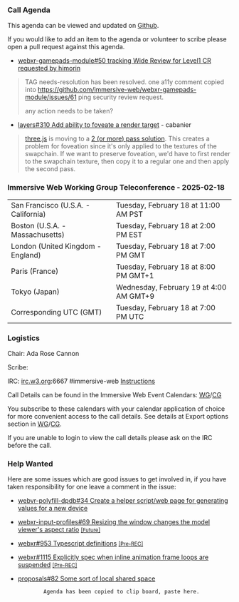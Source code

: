 ### Call Agenda

This agenda can be viewed and updated on [Github](https://github.com/immersive-web/administrivia/blob/main/meetings/2025/2025-02-18-Immersive_Web_Working_Group_Teleconference-agenda.md).

If you would like to add an item to the agenda or volunteer to scribe please open a pull request against this agenda.

* [webxr-gamepads-module#50 tracking Wide Review for Level1 CR](https://github.com/immersive-web/webxr-gamepads-module/issues/50) [requested by himorin](https://github.com/immersive-web/webxr-gamepads-module/issues/50#issuecomment-2444455881)
> TAG needs-resolution has been resolved.
>one a11y comment copied into https://github.com/immersive-web/webxr-gamepads-module/issues/61
>ping security review request.
>
> any action needs to be taken?

* [layers#310 Add ability to foveate a render target](https://github.com/immersive-web/layers/issues/310) - cabanier
> [three.js](https://threejs.org/) is moving to a [2 (or more) pass solution](https://github.com/mrdoob/three.js/pull/30387).
 >This creates a problem for foveation since it's only applied to the textures of the swapchain. If we want to preserve foveation, we'd have to first render to the swapchain texture, then copy it to a regular one and then apply the second pass.

### Immersive Web Working Group Teleconference - 2025-02-18

<table>
<tr><td> San Francisco (U.S.A. - California) <td> Tuesday, February 18 at 11:00 AM PST
<tr><td> Boston (U.S.A. - Massachusetts) <td> Tuesday, February 18 at 2:00 PM EST
<tr><td> London (United Kingdom - England) <td> Tuesday, February 18 at 7:00 PM GMT
<tr><td> Paris (France) <td> Tuesday, February 18 at 8:00 PM GMT+1
<tr><td> Tokyo (Japan) <td> Wednesday, February 19 at 4:00 AM GMT+9
<tr><td> Corresponding UTC (GMT) <td> Tuesday, February 18 at 7:00 PM UTC
</table>

### Logistics

Chair: Ada Rose Cannon

Scribe:

IRC: [irc.w3.org](https://irc.w3.org/):6667 #immersive-web [Instructions](https://github.com/immersive-web/administrivia/blob/main/IRC.md)

Call Details can be found in the Immersive Web Event Calendars: [WG](https://www.w3.org/groups/wg/immersive-web/calendar/)/[CG](https://www.w3.org/groups/cg/immersive-web/calendar/)

You subscribe to these calendars with your calendar application of choice for more convenient access to the call details. See details at Export options section in [WG](https://www.w3.org/groups/wg/immersive-web/calendar/#export)/[CG](https://www.w3.org/groups/cg/immersive-web/calendar/#export).

If you are unable to login to view the call details please ask on the IRC before the call.

### Help Wanted

Here are some issues which are good issues to get involved in, if you have taken responsibility for one leave a comment in the issue:

- [webvr-polyfill-dpdb#34 Create a helper script/web page for generating values for a new device](https://github.com/immersive-web/webvr-polyfill-dpdb/issues/34)
- [webxr-input-profiles#69 Resizing the window changes the model viewer's aspect ratio](https://github.com/immersive-web/webxr-input-profiles/issues/69) [<small>[Future]</small>](https://api.github.com/repos/immersive-web/webxr-input-profiles/milestones/4)
- [webxr#953 Typescript definitions](https://github.com/immersive-web/webxr/issues/953) [<small>[Pre-REC]</small>](https://api.github.com/repos/immersive-web/webxr/milestones/16)
- [webxr#1115 Explicitly spec when inline animation frame loops are suspended](https://github.com/immersive-web/webxr/issues/1115) [<small>[Pre-REC]</small>](https://api.github.com/repos/immersive-web/webxr/milestones/16)
- [proposals#82 Some sort of local shared space](https://github.com/immersive-web/proposals/issues/82)


              Agenda has been copied to clip board, paste here.
